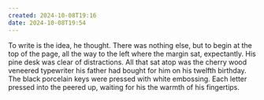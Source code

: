```yaml
---
created: 2024-10-08T19:16
date: 2024-10-08T19:54
---
```

To write is the idea, he thought. There was nothing else, but to begin at the top of the page, all the way to the left where the margin sat, expectantly. His pine desk was clear of distractions. All that sat atop was the cherry wood veneered typewriter his father had bought for him on his twelfth birthday. The black porcelain keys were pressed with white embossing. Each letter pressed into the peered up, waiting for his the warmth of his fingertips.